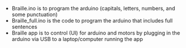 - Braille.ino is to program the arduino (capitals, letters, numbers, and some punctuation)
- Braille_full.ino is the code to program the arduino that includes full sentences
- Braille app is to control (UI) for arduino and motors by plugging in the arduino via USB to a laptop/computer running the app
